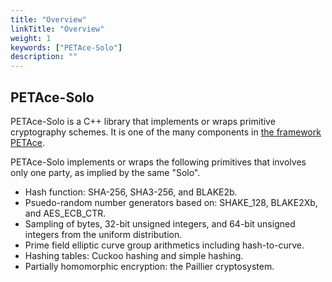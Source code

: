 ```yaml
---
title: "Overview"
linkTitle: "Overview"
weight: 1
keywords: ["PETAce-Solo"]
description: ""
---
```


## PETAce-Solo
<!-- start-petace-solo-overview -->

PETAce-Solo is a C++ library that implements or wraps primitive cryptography schemes.
It is one of the many components in [the framework PETAce](https://github.com/tiktok-privacy-innovation/PETAce).

PETAce-Solo implements or wraps the following primitives that involves only one party, as implied by the same "Solo".
- Hash function: SHA-256, SHA3-256, and BLAKE2b.
- Psuedo-random number generators based on: SHAKE_128, BLAKE2Xb, and AES_ECB_CTR.
- Sampling of bytes, 32-bit unsigned integers, and 64-bit unsigned integers from the uniform distribution.
- Prime field elliptic curve group arithmetics including hash-to-curve.
- Hashing tables: Cuckoo hashing and simple hashing.
- Partially homomorphic encryption: the Paillier cryptosystem.
<!-- end-petace-solo-overview -->
